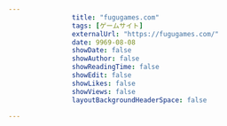 ---
                title: "fugugames.com"
                tags: [ゲームサイト]
                externalUrl: "https://fugugames.com/"
                date: 9969-08-08
                showDate: false
                showAuthor: false
                showReadingTime: false
                showEdit: false
                showLikes: false
                showViews: false
                layoutBackgroundHeaderSpace: false
                ---


